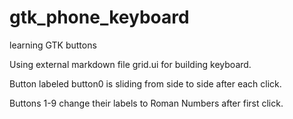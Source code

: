 # gtk_phone_keyboard
learning GTK buttons

Using external markdown file grid.ui for building keyboard. 

Button labeled button0 is sliding from side to side after each click.

Buttons 1-9 change their labels to Roman Numbers after first click.